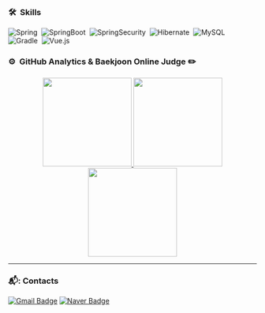 <!--
**subo-9439/subo-9439** is a ✨ _special_ ✨ repository because its `README.md` (this file) appears on your GitHub profile.
# kim-subo
Here are some ideas to get you started:

- 🔭 I’m currently working on ...
- 🌱 I’m currently learning ...
- 👯 I’m looking to collaborate on ...
- 🤔 I’m looking for help with ...
- 💬 Ask me about ...
- 📫 How to reach me: ...
- 😄 Pronouns: ...
- ⚡ Fun fact: ...
-->

### 🛠 &nbsp;Skills

![Spring](https://img.shields.io/badge/spring-6DB33F?style=for-the-badge&logo=Spring&logoColor=white)&nbsp;
![SpringBoot](https://img.shields.io/badge/SpringBoot-6DB33F.svg?style=for-the-badge&logo=SpringBoot&logoColor=white)&nbsp;
![SpringSecurity](https://img.shields.io/badge/SpringSecurity-6DB33F.svg?style=for-the-badge&logo=css3&logoColor=white)&nbsp;
![Hibernate](https://img.shields.io/badge/Hibernate-59666C.svg?style=for-the-badge&logo=Hibernate&logoColor=white)&nbsp;
![MySQL](https://img.shields.io/badge/MySQL-4479A1.svg?style=for-the-badge&logo=MySQL&logoColor=white)&nbsp;
![Gradle](https://img.shields.io/badge/Gradle-02303A.svg?style=for-the-badge&logo=Gradle&logoColor=white)&nbsp;
![Vue.js](https://img.shields.io/badge/vuejs-%2335495e.svg?style=for-the-badge&logo=vuedotjs&logoColor=%234FC08D)&nbsp;


### ⚙️ &nbsp;GitHub Analytics & Baekjoon Online Judge ✏️
<p align="center">
<a href="https://github.com/subo-9439">
  <img height="180em" src="https://github-readme-stats-eight-theta.vercel.app/api?username=subo-9439&show_icons=true&theme=algolia&include_all_commits=true&count_private=true"/>
</a>
<a href="https://github.com/subo-9439">  
  <img height="180em" src="https://github-readme-stats-eight-theta.vercel.app/api/top-langs/?username=subo-9439&layout=compact&langs_count=8&theme=algolia"/>
</a>
<a href="https://solved.ac/ksb3363">
  <img height="180em" src="http://mazassumnida.wtf/api/v2/generate_badge?boj=ksb3363">
</a>
</p> 

***

### 📬: Contacts
[![Gmail Badge](https://img.shields.io/badge/Gmail-d14836?style=flat-squard&logo=Gmail&logoColor=white&link=mailto:kws3363@gmail.com)](mailto:kws3363@gmail.com)
[![Naver Badge](https://img.shields.io/badge/Naver-2DB400?style=flat-squard&logo=Naver&logoColor=white&link=mailto:kws3363@naver.com)](mailto:kws3363@naver.com)
